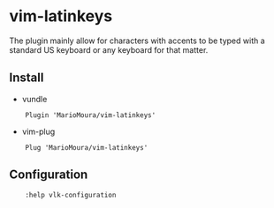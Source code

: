 # vim-latinkeys


The plugin mainly allow for characters with accents to be typed with a
standard US keyboard or any keyboard for that matter.

## Install

- vundle
```vim
	Plugin 'MarioMoura/vim-latinkeys'
```

- vim-plug
```vim
	Plug 'MarioMoura/vim-latinkeys'
```

## Configuration
```vim
	:help vlk-configuration
```
